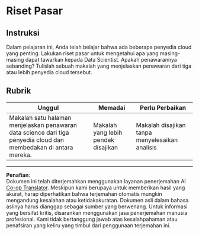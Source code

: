 <!--
CO_OP_TRANSLATOR_METADATA:
{
  "original_hash": "96f3696153d9ed54b19a1bb65438c104",
  "translation_date": "2025-08-28T18:00:57+00:00",
  "source_file": "5-Data-Science-In-Cloud/17-Introduction/assignment.md",
  "language_code": "id"
}
-->
# Riset Pasar

## Instruksi

Dalam pelajaran ini, Anda telah belajar bahwa ada beberapa penyedia cloud yang penting. Lakukan riset pasar untuk mengetahui apa yang masing-masing dapat tawarkan kepada Data Scientist. Apakah penawarannya sebanding? Tulislah sebuah makalah yang menjelaskan penawaran dari tiga atau lebih penyedia cloud tersebut.

## Rubrik

Unggul | Memadai | Perlu Perbaikan
--- | --- | --- |
Makalah satu halaman menjelaskan penawaran data science dari tiga penyedia cloud dan membedakan di antara mereka. | Makalah yang lebih pendek disajikan | Makalah disajikan tanpa menyelesaikan analisis

---

**Penafian**:  
Dokumen ini telah diterjemahkan menggunakan layanan penerjemahan AI [Co-op Translator](https://github.com/Azure/co-op-translator). Meskipun kami berupaya untuk memberikan hasil yang akurat, harap diperhatikan bahwa terjemahan otomatis mungkin mengandung kesalahan atau ketidakakuratan. Dokumen asli dalam bahasa aslinya harus dianggap sebagai sumber yang berwenang. Untuk informasi yang bersifat kritis, disarankan menggunakan jasa penerjemahan manusia profesional. Kami tidak bertanggung jawab atas kesalahpahaman atau penafsiran yang keliru yang timbul dari penggunaan terjemahan ini.